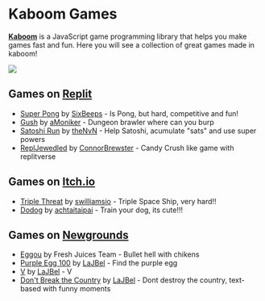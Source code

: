 # Kaboom Games

[**Kaboom**](kaboomjs.com) is a JavaScript game programming library that helps you make games fast and fun. Here you will see a collection of great games made in kaboom!

![](https://kaboom2000.slmjkdbtl.repl.co/site/img/kaboom.png)

## Games on [Replit](https://replit.com/apps/kaboom)

* [Super Pong](https://replit.com/@SixBeeps/Super-Pong) by [SixBeeps](https://replit.com/@SixBeeps/) - Is Pong, but hard, competitive and fun!
* [Gush](https://replit.com/@aMoniker/Gush) by [aMoniker](https://replit.com/@aMoniker/) - Dungeon brawler where can you burp 
* [Satoshi Run](https://replit.com/@theNvN/Satoshi-Run) by [theNvN](https://replit.com/@theNvN) - Help Satoshi, acumulate "sats" and use super powers
* [ReplJewedled](https://replit.com/@ConnorBrewster/ReplJeweled) by [ConnorBrewster](https://replit.com/@ConnorBrewster/) - Candy Crush like game with replitverse

## Games on [Itch.io](https://itch.io/games/tag-kaboomjs)

* [Triple Threat](https://swilliamsio.itch.io/triple-threat) by [swilliamsio](https://swilliamsio.itch.io/) - Triple Space Ship, very hard!! 
* [Dodog](https://achtaitaipai.itch.io/dodog) by [achtaitaipai](https://achtaitaipai.itch.io/) - Train your dog, its cute!!!

## Games on [Newgrounds](https://www.newgrounds.com/search/conduct/games?tags=kaboomjs)

* [Eggou](https://www.newgrounds.com/portal/view/806710) by Fresh Juices Team - Bullet hell with chikens
* [Purple Egg 100](https://www.newgrounds.com/portal/view/805532) by [LaJBel](https://lajbel.newgrounds.com) - Find the purple egg 
* [V](https://www.newgrounds.com/portal/view/809854) by [LaJBel](https://lajbel.newgrounds.com) - V
* [Don't Break the Country](https://www.newgrounds.com/portal/view/811381) by [LaJBel](https://lajbel.newgrounds.com) - Dont destroy the country, text-based with funny moments
